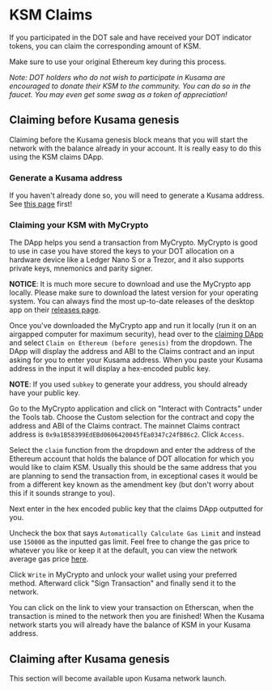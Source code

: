 # KSM Claims

If you participated in the DOT sale and have received your DOT indicator tokens, you can claim the corresponding amount of KSM. 

Make sure to use your original Ethereum key during this process.

*Note: DOT holders who do not wish to participate in Kusama are encouraged to donate their KSM to the community. You can do so in the faucet. You may even get some swag as a token of appreciation!*

## Claiming before Kusama genesis

Claiming before the Kusama genesis block means that you will start the network with the balance already in your account. It is really easy to do this using the KSM claims DApp.

### Generate a Kusama address

If you haven't already done so, you will need to generate a Kusama address. See [this page](./claims.md) first!

### Claiming your KSM with MyCrypto

The DApp helps you send a transaction from MyCrypto. MyCrypto is good to use in case you have stored the keys to your DOT allocation on a hardware device like a Ledger Nano S or a Trezor, and it also supports private keys, mnemonics and parity signer.

**NOTICE**: It is much more secure to download and use the MyCrypto app locally. Please make sure to download the latest version for your operating system. You can always find the most up-to-date releases of the desktop app on their [releases page](https://github.com/MyCryptoHQ/MyCrypto/releases).

Once you've downloaded the MyCrypto app and run it locally (run it on an airgapped computer for maximum security), head over to the [claiming DApp](https://claim.kusama.network) and select `Claim on Ethereum (before genesis)` from the dropdown. The DApp will display the address and ABI to the Claims contract and an input asking for you to enter your Kusama address. When you paste your Kusama address in the input it will display a hex-encoded public key. 

**NOTE**: If you used `subkey` to generate your address, you should already have your public key.

Go to the MyCrypto application and click on "Interact with Contracts" under the Tools tab. Choose the Custom selection for the contract and copy the address and ABI of the Claims contract. The mainnet Claims contract address is `0x9a1B58399EdEBd0606420045fEa0347c24fB86c2`. Click `Access`.

Select the `claim` function from the dropdown and enter the address of the Ethereum account that holds the balance of DOT allocation for which you would like to claim KSM. Usually this should be the same address that you are planning to send the transaction from, in exceptional cases it would be from a different key known as the amendment key (but don't worry about this if it sounds strange to you). 

Next enter in the hex encoded public key that the claims DApp outputted for you.

Uncheck the box that says `Automatically Calculate Gas Limit` and instead use `150000` as the inputted gas limit. Feel free to change the gas price to whatever you like or keep it at the default, you can view the network average gas price [here](https://www.ethgasstation.info/).

Click `Write` in MyCrypto and unlock your wallet using your preferred method. Afterward click "Sign Transaction" and finally send it to the network.

You can click on the link to view your transaction on Etherscan, when the transaction is mined to the network then you are finished! When the Kusama network starts you will already have the balance of KSM in your Kusama address.

## Claiming after Kusama genesis
This section will become available upon Kusama network launch.
